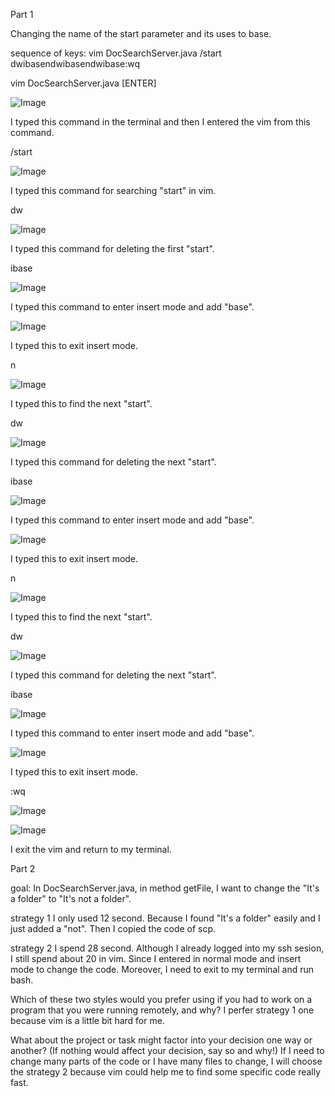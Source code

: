 Part 1

Changing the name of the start parameter and its uses to base.
  
sequence of keys:
vim DocSearchServer.java<ENTER>
/start<ENTER>
dwibase<ESC>n<ENTER>dwibase<ESC>n<ENTER>dwibase<ESC>:wq<ENTER>

  
  
vim DocSearchServer.java [ENTER]
  
![Image](https://github.com/wahanucsd/list-examples-grader/blob/main/Screen%20Shot%202022-11-13%20at%201.54.38%20PM.png)
  
I typed this command in the terminal and then I entered the vim from this command.
  
  
  
/start <ENTER>
  
![Image](https://github.com/wahanucsd/list-examples-grader/blob/main/Screen%20Shot%202022-11-13%20at%202.09.46%20PM.png)
  
I typed this command for searching "start" in vim.
  
  
  
  
dw
  
![Image](https://github.com/wahanucsd/list-examples-grader/blob/main/Screen%20Shot%202022-11-13%20at%202.11.49%20PM.png)
  
I typed this command for deleting the first "start".
  
  
  
ibase
  
![Image](https://github.com/wahanucsd/list-examples-grader/blob/main/Screen%20Shot%202022-11-13%20at%202.13.30%20PM.png)
  
I typed this command to enter insert mode and add "base".
  
  
  
  
<ESC>
  
![Image](https://github.com/wahanucsd/list-examples-grader/blob/main/Screen%20Shot%202022-11-13%20at%202.14.12%20PM.png)
  
I typed this to exit insert mode.
  
  
  
  
n <ENTER>

![Image](Screen%20Shot%202022-11-13%20at%202.18.00%20PM.png)
  
I typed this to find the next "start".

  
  
  
dw
  
![Image](https://github.com/wahanucsd/list-examples-grader/blob/main/Screen%20Shot%202022-11-13%20at%202.18.49%20PM.png)
  
I typed this command for deleting the next "start".
 
  
  
ibase
  
![Image](https://github.com/wahanucsd/list-examples-grader/blob/main/Screen%20Shot%202022-11-13%20at%202.20.49%20PM.png)
  
I typed this command to enter insert mode and add "base".
 
  
  
  
  
<ESC>
  
![Image](https://github.com/wahanucsd/list-examples-grader/blob/main/Screen%20Shot%202022-11-13%20at%202.22.08%20PM.png)
  
I typed this to exit insert mode.  
  
  
  
  
n <ENTER>
  
![Image](https://github.com/wahanucsd/list-examples-grader/blob/main/Screen%20Shot%202022-11-13%20at%202.23.29%20PM.png)
  
I typed this to find the next "start".  
  
  
  
  
dw
  
![Image](https://github.com/wahanucsd/list-examples-grader/blob/main/Screen%20Shot%202022-11-13%20at%202.24.03%20PM.png)
  
I typed this command for deleting the next "start".  
  
  
  
  
ibase
  
![Image](https://github.com/wahanucsd/list-examples-grader/blob/main/Screen%20Shot%202022-11-13%20at%202.24.36%20PM.png)
  
I typed this command to enter insert mode and add "base".
  
  
  
  
<ESC>
  
![Image](https://github.com/wahanucsd/list-examples-grader/blob/main/Screen%20Shot%202022-11-13%20at%202.25.14%20PM.png)
  
I typed this to exit insert mode.  
  
  
  
  
:wq <ENTER>
  
![Image](https://github.com/wahanucsd/list-examples-grader/blob/main/Screen%20Shot%202022-11-13%20at%202.26.02%20PM.png)
  
![Image](https://github.com/wahanucsd/list-examples-grader/blob/main/Screen%20Shot%202022-11-13%20at%202.26.34%20PM.png)
  
  
I exit the vim and return to my terminal. 
  
  
  
  
  
  
  
  
  
  
  
  
  
  
  
  
Part 2

goal: In DocSearchServer.java, in method getFile, I want to change the "It's a folder" to "It's not a folder".
  
strategy 1
I only used 12 second. Because I found "It's a folder" easily and I just added a "not". Then I copied the code of scp.
  
  
strategy 2
I spend 28 second. Although I already logged into my ssh sesion, I still spend about 20 in vim. Since I entered in normal mode and insert mode to change the code. Moreover, I need to exit to my terminal and run bash.
  
  
Which of these two styles would you prefer using if you had to work on a program that you were running remotely, and why?
I perfer strategy 1 one because vim is a little bit hard for me. 
  
What about the project or task might factor into your decision one way or another? (If nothing would affect your decision, say so and why!)
If I need to change many parts of the code or I have many files to change, I will choose the strategy 2 because vim could help me to find some specific code really fast.
